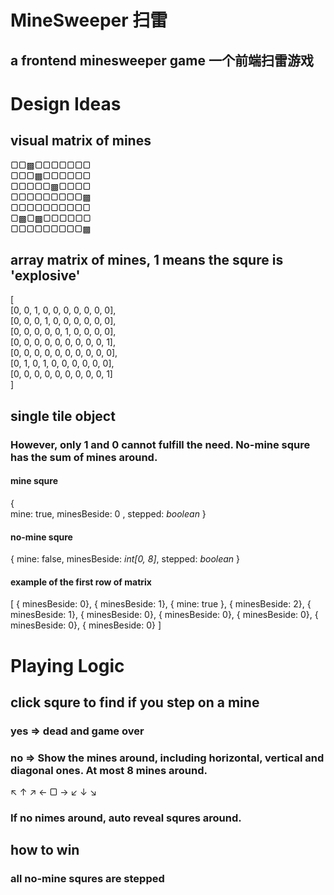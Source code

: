 # MineSweeper 扫雷
## a frontend minesweeper game 一个前端扫雷游戏

# Design Ideas
## visual matrix of mines
▢▢▩▢▢▢▢▢▢▢  
▢▢▢▩▢▢▢▢▢▢  
▢▢▢▢▢▩▢▢▢▢  
▢▢▢▢▢▢▢▢▢▩  
▢▢▢▢▢▢▢▢▢▢  
▢▩▢▩▢▢▢▢▢▢  
▢▢▢▢▢▢▢▢▢▩  

## array matrix of mines, 1 means the squre is 'explosive'
[  
  [0, 0, 1, 0, 0, 0, 0, 0, 0, 0],  
  [0, 0, 0, 1, 0, 0, 0, 0, 0, 0],  
  [0, 0, 0, 0, 0, 1, 0, 0, 0, 0],  
  [0, 0, 0, 0, 0, 0, 0, 0, 0, 1],  
  [0, 0, 0, 0, 0, 0, 0, 0, 0, 0],  
  [0, 1, 0, 1, 0, 0, 0, 0, 0, 0],  
  [0, 0, 0, 0, 0, 0, 0, 0, 0, 1]  
]

## single tile object
### However, only 1 and 0 cannot fulfill the need. No-mine squre has the sum of mines around.
#### mine squre
{  
  mine: true,
  minesBeside: 0 <!-- optional -->,
  stepped: *boolean* <!-- optional -->
}  
#### no-mine squre
{
	mine: false, <!-- optional -->
	minesBeside: *int[0, 8]*,
	stepped: *boolean*
}
#### example of the first row of matrix
[
	{ minesBeside: 0},
	{ minesBeside: 1},
	{ mine: true },
	{ minesBeside: 2},
	{ minesBeside: 1},
	{ minesBeside: 0},
	{ minesBeside: 0},
	{ minesBeside: 0},
	{ minesBeside: 0},
	{ minesBeside: 0}
]

# Playing Logic
## click squre to find if you step on a mine
### yes => dead and game over
### no => Show the mines around, including horizontal, vertical and diagonal ones. At most 8 mines around.
↖  ↑  ↗
←  ▢  →
↙  ↓  ↘

### If no nimes around, auto reveal squres around.

## how to win
### all no-mine squres are stepped
